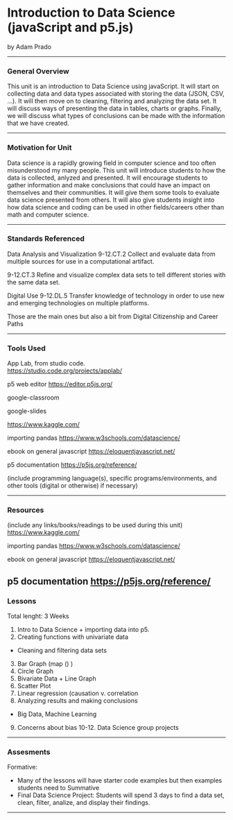# Introduction to Data Science (javaScript and p5.js)
by Adam Prado

-----

### General Overview
This unit is an introduction to Data Science using javaScript.  It will start on collecting data and data types associated with storing the data (JSON, CSV, ...).  It will then move on to cleaning, filtering and analyzing the data set.  It will discuss ways of presenting the data in tables, charts or graphs.  Finally, we will discuss what types of conclusions can be made with the information that we have created.

---

### Motivation for Unit
Data science is a rapidly growing field in computer science and too often misunderstood my many people.  This unit will introduce students to how the data is collected, anlyzed and presented.  It will encourage students to gather information and make conclusions that could have an impact on themselves and their communities.  It will give them some tools to evaluate data science presented from others.  It will also give students insight into how data science and coding can be used in other fields/careers other than math and computer science.  

---

### Standards Referenced

Data Analysis and Visualization 
9-12.CT.2
Collect and evaluate data from multiple sources for use in a computational artifact.

9-12.CT.3 
Refine and visualize complex data sets to tell different stories with the same data set. 

Digital Use 9-12.DL.5
Transfer knowledge of technology in order to use new and emerging technologies on multiple platforms.

Those are the main ones but also a bit from Digital Citizenship and Career Paths


---

### Tools Used
App Lab, from studio code.  
https://studio.code.org/projects/applab/ 

p5 web editor
https://editor.p5js.org/

google-classroom

google-slides

https://www.kaggle.com/

importing pandas
https://www.w3schools.com/datascience/

ebook on general javascript
https://eloquentjavascript.net/

p5 documentation
https://p5js.org/reference/ 

(include programming language(s), specific programs/environments, and other tools (digital or otherwise) if necessary)

---

### Resources
(include any links/books/readings to be used during this unit)
https://www.kaggle.com/

importing pandas
https://www.w3schools.com/datascience/

ebook on general javascript
https://eloquentjavascript.net/

p5 documentation
https://p5js.org/reference/ 
---

### Lessons
Total lenght: 3 Weeks

1. Intro to Data Science + importing data into p5.
2. Creating functions with univariate data
* Cleaning and filtering data sets
3. Bar Graph (map () )
4. Circle Graph 
5. Bivariate Data + Line Graph 
6. Scatter Plot
7. Linear regression (causation v. correlation
8. Analyzing results and making conclusions
* Big Data, Machine Learning 
9. Concerns about bias
10-12. Data Science group projects




---

### Assesments
Formative:
- Many of the lessons will have starter code examples but then examples students need to 
Summative
- Final Data Science Project:  Students will spend 3 days to find a data set, clean, filter, analize, and display their findings.  

---
